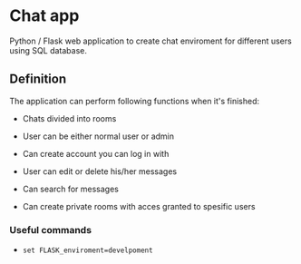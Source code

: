 # Chat app

Python / Flask web application to create chat enviroment for different users using SQL database.

## Definition

The application can perform following functions when it's finished: 

* Chats divided into rooms

* User can be either normal user or admin

* Can create account you can log in with

* User can edit or delete his/her messages

* Can search for messages

* Can create private rooms with acces granted to spesific users

### Useful commands

* `set FLASK_enviroment=develpoment`
